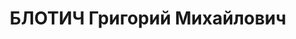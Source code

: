 ---
title: БЛОТИЧ Григорий Михайлович
description: 'Род. в 1899, Гродненская губ., Пружанский уезд, д. Шени, белорус, обр.:
  начальное, б/п. Проживал: Томск. Редакция газеты "Красное знамя", зав. сельхозотделом

  Арестован 11.03.1937. Обв.: к-р троцкистская организация. Приговор: 28.10.1937 –
  ВМН. Расстрелян 28.10.1937.

  Реабилитирован 04.1958'
---